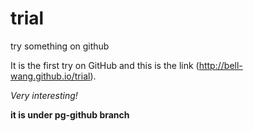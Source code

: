 # trial
try something on github

It is the first try on GitHub and this is the link (http://bell-wang.github.io/trial). 

*Very interesting!* 

**it is under pg-github branch**
